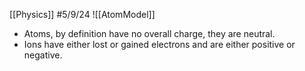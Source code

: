 [[Physics]]
#5/9/24
![[AtomModel]]
- Atoms, by definition have no overall charge, they are neutral.
- Ions have either lost or gained electrons and are either positive or negative.
